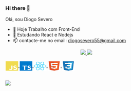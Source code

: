 ### Hi there 👋

Olá, sou Diogo Severo

- 🔭 Hoje Trabalho com Front-End
- 🌱 Estudando React e Nodejs
- 📫 contacte-me no email: diogosevero55@gmail.com


<div align="center">
  <a href="https://github.com/dihsp3">
  <img height="180em" src="https://github-readme-stats.vercel.app/api?username=dihsp3&show_icons=true&theme=dracula&include_all_commits=true&count_private=true"/>
  <img height="170em" src="https://github-readme-stats.vercel.app/api/top-langs/?username=dihsp3&layout=compact&langs_count=7&theme=dracula"/>
</div>


  <div style="display: inline_block"><br>
  <img align="center" alt="Mateus-Js" height="30" width="40" src="https://raw.githubusercontent.com/devicons/devicon/master/icons/javascript/javascript-plain.svg">
  <img align="center" alt="Mateus-Ts" height="30" width="40" src="https://raw.githubusercontent.com/devicons/devicon/master/icons/typescript/typescript-plain.svg">
  <img align="center" alt="Mateus-React" height="30" width="40" src="https://raw.githubusercontent.com/devicons/devicon/master/icons/react/react-original.svg">
  <img align="center" alt="Mateus-HTML" height="30" width="40" src="https://raw.githubusercontent.com/devicons/devicon/master/icons/html5/html5-original.svg">
  <img align="center" alt="Mateus-CSS" height="30" width="40" src="https://raw.githubusercontent.com/devicons/devicon/master/icons/css3/css3-original.svg">
  
</div>
  
##
  
  <div> 
  
  <a href="https://www.linkedin.com/in/diogo-severo-87840a1ba/" target="_blank"><img src="https://img.shields.io/badge/-LinkedIn-%230077B5?style=for-the-badge&logo=linkedin&logoColor=white" target="_blank"></a> 
  
  
  
  
 

 
</div>

